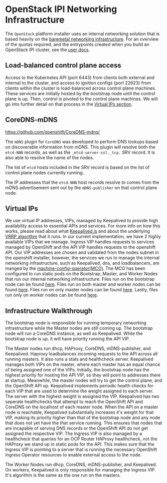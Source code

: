 # OpenStack IPI Networking Infrastructure

The `OpenStack` platform installer uses an internal networking solution that
is based heavily on the [baremetal networking infrastructure](../baremetal/networking-infrastructure.md).
For an overview of the quotas required, and the entrypoints created when
you build an OpenStack IPI cluster, see the [user docs](../../user/openstack/README.md).


## Load-balanced control plane access

Access to the Kubernetes API (port 6443) from clients both external
and internal to the cluster, and access to ignition configs (port 22623) from clients within the
cluster is load-balanced across control plane machines.
These services are initially hosted by the bootstrap node until the control
plane is up. Then, control is pivoted to the control plane machines. We will go into further detail on
that process in the [Virtual IPs section](#virtual-ips).

## CoreDNS-mDNS

https://github.com/openshift/CoreDNS-mdns/

The `mDNS` plugin for `CoreDNS` was developed to perform DNS lookups
based on discoverable information from mDNS. This plugin will resolve both the
`etcd-NNN` records, as well as the `_etcd-server-ssl._tcp.` SRV record. It is also
able to resolve the name of the nodes.

The list of `etcd` hosts included in the SRV record is based on the list of
control plane nodes currently running.

The IP addresses that the `etcd-NNN` host records resolve to comes from the
mDNS advertisement sent out by the `mDNS-publisher` on that control plane node.

## Virtual IPs

We use virtual IP addresses, VIPs, managed by Keepalived to provide high
availability access to essential APIs and services. For more info on how this
works, please read about what [Keepalived is](https://www.keepalived.org/) and
about the underlying [VRRP
algorithm](https://en.wikipedia.org/wiki/Virtual_Router_Redundancy_Protocol)
that it runs. In our current implementation, we have 2 highly available VIPs
that we manage.  Ingress VIP handles requests to services managed by OpenShift
and the API VIP handles requests to the openshift API. Our VIP addresses are
chosen and validated from the nodes subnet in the openshift installer, however,
the services we run to manage the internal networking infrastructure, such as
Keepalived, dns, and loadbalancers, are manged by the
[machine-config-operator(MCO)](https://github.com/openshift/machine-config-operator/tree/master/docs).
The MCO has been configured to run static pods on the Bootstrap, Master, and
Worker Nodes that run our internal networking infrastructure. Files run on the
bootstrap node can be found
[here](https://github.com/openshift/machine-config-operator/tree/master/manifests/on-prem).
Files run on both master and worker nodes can be found
[here](https://github.com/openshift/machine-config-operator/tree/master/templates/common/openstack/files).
Files run on only master nodes can be found
[here](https://github.com/openshift/machine-config-operator/tree/master/templates/master).
Lastly, files run only on worker nodes can be found
[here](https://github.com/openshift/machine-config-operator/tree/master/templates/worker).

## Infrastructure Walkthrough

The bootstrap node is responsible for running temporary networking infrastructure while the Master
nodes are still coming up. The bootstrap node will run a CoreDNS instance, as well as
Keepalived. While the bootstrap node is up, it will have priority running the API VIP.

The Master nodes run dhcp, HAProxy, CoreDNS, mDNS-publisher, and Keepalived. Haproxy loadbalances incoming requests
to the API across all running masters. It also runs a stats and healthcheck server. Keepalived manages both VIPs on the master, where each
master has an equal chance of being assigned one of the VIPs. Initially, the bootstrap node has the highest priority for hosting the API VIP, so they will point to addresses there at startup. Meanwhile, the master nodes will try to get the control plane, and the OpenShift API up. Keepalived implements periodic health checks for each VIP that are used to determine the weight assigned to each server. The server with the highest weight is assigned the VIP. Keepalived has two seperate healthchecks that attempt to reach the OpenShift API and CoreDNS on the localhost of each master node. When the API on a master node is reachable, Keepalived substantially increases it's weight for that VIP, making its priority higher than that of the bootstrap node and any node that does not yet have the that service running. This ensures that nodes that are incapable of serving DNS records or the OpenShift API do not get assigned the respective VIP. The Ingress VIP is also managed by a healthcheck that queries for an OCP Router HAProxy healthcheck, not the HAProxy we stand up in  static pods for the API. This makes sure that the Ingress VIP is pointing to a server that is running the necessary OpenShift Ingress Operator resources to enable external access to the node.

The Worker Nodes run dhcp, CoreDNS, mDNS-publisher, and Keepalived. On workers, Keepalived is only responsible for managing
the Ingress VIP. It's algorithm is the same as the one run on the masters.
